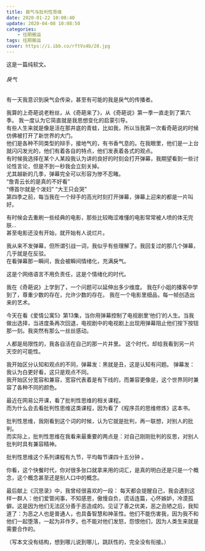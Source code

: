 ```yaml
---
title: 戾气与批判性思维
date: 2020-01-22 10:08:40
update: 2020-04-08 10:08:50
categories:
    - 往期搬运
tags: 往期搬运
cover: https://i.ibb.co/rftVs4b/20.jpg
---
```


这是一篇纯软文。    

###### 戾气 
有一天我意识到戾气会传染，甚至有可能的我是戾气的传播者。

我算的上奇葩说老粉丝，从《奇葩来了》，从《奇葩说》第一季一直走到了第六季。
我一度认为它简直就是我思想变化的启蒙引导。    
有些人生来就是像是活在那井底的青蛙，比如我，所以当我第一次看奇葩说的时候仿佛被打开了新世界的大门。    
他们是各种不同类型的辩手，接地气的，有书香气息的。在我眼里，他们是一上台就闪闪发光的，他们有着各自的特点，他们发表着各式的观点。    
有时候我选择在某个人某段我认为讲的良好的时刻会打开弹幕，我期望看到一些讨论性言论，但是不到一秒我会立刻关掉。    
尤其越新的几季，弹幕完全可以形容为惨不忍睹。    
“詹青云长的是真的不好看”    
“傅首尔就是个泼妇”
“大王只会哭”    
第四季之前，每当我在一个辩手的高光时刻打开弹幕，弹幕上迎来的都是一片叫好。    

有时候会去重刷一些经典的电影，那些比较晦涩难懂的电影常常被人喷的体无完肤...    
甚至电影还没有开始，就开始有人说烂片。    

我从来不发弹幕，但所谓引战一词，我似乎有些理解了。我回复过的那几个弹幕，几乎就是在反驳。    
在看弹幕那一瞬间，我会被瞬间情绪化，充满戾气。

这是个网络语言不用负责任，这是个情绪化的时代。

我在《奇葩说》上学到了，一个问题可以延伸出多少维度。
我在F小姐的播客中学到了，尊重少数的存在，允许少数的存在。
我在一个电影里细品，每一帧创造出来的艺术。    

今天在看《爱情公寓5》第13集，当你用弹幕控制了电视剧里‘他们’的人生。当我做出选择，当进度条再次回退，电视剧中的电视剧上出现用弹幕阻止他们按下按钮那一刻。我突然有那么一丝丝感动。    

人都是局限性的，我各自活在自己的那一片井里。
这个时代，却给我看到另一片天空的可能性。    

我开始区分认知和观点的不同，弹幕发：黑就是丑，这是认知有问题。  弹幕发：我认为白更好看，这只是观点不同。    
我开始区分宽容和兼容，宽容代表着是有下线的，而兼容更像是，这个世界同时兼容了各种不同的颜色。    

最近在网易公开课，看了批判性思维的相关课程。    
而为什么会去看批判性思维这类课程，因为看了《程序员的思维修炼》这本书。    

批判性思维，我刚看到这个词的时候，认为它就是批判，再一联想，对别人的批判。    
而实际上，批判性思维在我看来最重要的两点是：对自己刚刚批判的反思，对别人批判时具有兼容精神。    

批判性思维这个系列课程有九节，平均每节课四十五分钟 。

你看，这个快餐时代，你对很多张口就拿来用的词汇，是真的明白还是只是一个概念，这个概念甚至还是别人口中的概念。    

最后献上《沉思录》中，我曾经很喜欢的一段：
每天都会提醒自己，我会遇到这样一群人：他们爱管闲事，不知感恩，傲慢自负，谎话连篇，心怀嫉妒，冷漠孤僻。这是因为他们无法区分善于恶造成的。见证了善之优美，恶之丑陋之后，我知道了：为恶之人也是普通人，也具备智慧和神圣性。他们不能伤害我，因为我不和他们一起堕落，一起为非作歹。也不能对他们发怒，怨恨他们，因为人类生来就是需要合作的。    


（写本文没有结构，想到哪儿说到哪儿，跳跃性的，完全没有衔接。）